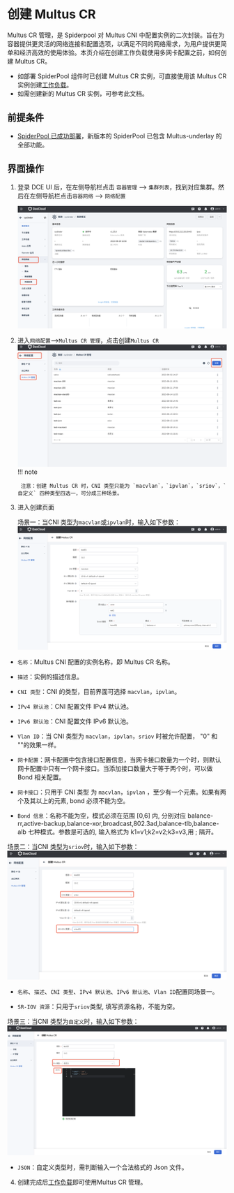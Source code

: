 # 创建 Multus CR

 Multus CR 管理，是 Spiderpool 对 Multus CNI 中配置实例的二次封装。旨在为容器提供更灵活的网络连接和配置选项，以满足不同的网络需求，为用户提供更简单和经济高效的使用体验。本页介绍在创建工作负载使用多网卡配置之前，如何创建 Multus CR。

- 如部署 SpiderPool 组件时已创建  Multus CR 实例，可直接使用该 Multus CR 实例创建[工作负载](https://docs.daocloud.io/network/modules/spiderpool/usage.html)。
- 如需创建新的 Multus CR 实例，可参考此文档。

## 前提条件

- [SpiderPool 已成功部署](https://docs.daocloud.io/network/modules/spiderpool/install.html)，新版本的 SpiderPool 已包含 Multus-underlay 的全部功能。

## 界面操作

1. 登录 DCE UI 后，在左侧导航栏点击 `容器管理` —> `集群列表`，找到对应集群。然后在左侧导航栏点击`容器网络` —> `网络配置`

    ![网络配置](../images/networkconfig01.png)
2. 进入`网络配置`—>`Multus CR 管理`，点击创建`Multus CR`
  ![Multus CR 管理](../images/networkconfig02.png)
    !!! note

        注意：创建 Multus CR 时，CNI 类型只能为 `macvlan`，`ipvlan`，`sriov`，`自定义` 四种类型四选一，可分成三种场景。

3. 进入创建页面

   场景一：当CNI 类型为`macvlan`或`ipvlan`时，输入如下参数：
    ![创建multus cr](../images/networkconfig03.png)

- `名称`：Multus CNI 配置的实例名称，即 Multus CR 名称。
  
- `描述`：实例的描述信息。
  
- `CNI 类型`：CNI 的类型，目前界面可选择 `macvlan`，`ipvlan`。
  
- `IPv4 默认池`：CNI 配置文件 IPv4 默认池。
  
- `IPv6 默认池`：CNI 配置文件 IPv6 默认池。
  
- `Vlan ID`：当 CNI 类型为 `macvlan`，`ipvlan`，`sriov` 时被允许配置， "0" 和 ""的效果一样。
  
- `网卡配置`：网卡配置中包含接口配置信息，当网卡接口数量为一个时，则默认网卡配置中只有一个网卡接口。当添加接口数量大于等于两个时，可以做 Bond 相关配置。
  
- `网卡接口`：只用于 CNI 类型 为 `macvlan`，`ipvlan` ，至少有一个元素。如果有两个及其以上的元素, bond 必须不能为空。
  
- `Bond 信息`：名称不能为空，模式必须在范围 [0,6] 内, 分别对应 balance-rr,active-backup,balance-xor,broadcast,802.3ad,balance-tlb,balance-alb 七种模式。参数是可选的, 输入格式为 k1=v1;k2=v2;k3=v3,用 ; 隔开。

场景二：当CNI 类型为`sriov`时，输入如下参数：
    ![创建multus cr](../images/networkconfig04.png)

- `名称`、`描述`、`CNI 类型`、`IPv4 默认池`、`IPv6 默认池`、`Vlan ID`配置同场景一。
  
- `SR-IOV 资源`：只用于`sriov`类型, 填写资源名称，不能为空。

场景三：当CNI 类型为`自定义`时，输入如下参数：
    ![创建multus cr](../images/networkconfig05.png)

- `JSON`：自定义类型时，需判断输入一个合法格式的 Json 文件。
  
4. 创建完成后[工作负载](../modules/spiderpool/usage.md)即可使用Multus CR 管理。
